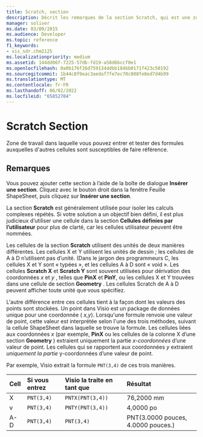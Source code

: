```yaml
---
title: Scratch, section
description: Décrit les remarques de la section Scratch, qui est une zone de travail permettant d’entrer et de tester des formules qui peuvent être référencées par d’autres cellules.
manager: soliver
ms.date: 03/09/2015
ms.audience: Developer
ms.topic: reference
f1_keywords:
- vis_sdr.chm2125
ms.localizationpriority: medium
ms.assetid: 144dd06f-7225-57db-fd19-a58d6bccf0e1
ms.openlocfilehash: 0a0b176f26d759134ddbb184bb0171f423c50192
ms.sourcegitcommit: 1b44c8f9eac3aedaf7fe7ec70c808fe8ed7d4b99
ms.translationtype: MT
ms.contentlocale: fr-FR
ms.lasthandoff: 06/02/2022
ms.locfileid: "65852704"
---
```

# <a name="scratch-section"></a>Scratch Section

Zone de travail dans laquelle vous pouvez entrer et tester des formules auxquelles d'autres cellules sont susceptibles de faire référence.
  
## <a name="remarks"></a>Remarques

Vous pouvez ajouter cette section à l’aide de la boîte de dialogue **Insérer une section**. Cliquez avec le bouton droit dans la fenêtre Feuille ShapeSheet, puis cliquez sur **Insérer une section**.
  
La section **Scratch** est généralement utilisée pour isoler les calculs complexes répétés. Si votre solution a un objectif bien défini, il est plus judicieux d’utiliser une cellule dans la section **Cellules définies par l’utilisateur** pour plus de clarté, car les cellules utilisateur peuvent être nommées.
  
Les cellules de la section **Scratch** utilisent des unités de deux manières différentes. Les cellules X et Y utilisent les unités de dessin ; les cellules de A à D n’utilisent pas d’unité. (Dans le jargon des programmeurs C, les cellules X et Y sont « typées », et les cellules A à D sont « void ». Les cellules **Scratch X** et **Scratch Y** sont souvent utilisées pour dérivation des coordonnées *x* et *y* , telles que **PinX** et **PinY**, ou les cellules X et Y trouvées dans une cellule de section **Geometry** . Les cellules Scratch de A à D peuvent afficher toute unité que vous spécifiez.
  
L'autre différence entre ces cellules tient à la façon dont les valeurs des points sont stockées. Un point dans Visio est un package de données unique pour une coordonnée ( *x,y*). Lorsqu'une formule renvoie une valeur de point, cette valeur est interprétée selon l'une des trois méthodes, suivant la cellule ShapeSheet dans laquelle se trouve la formule. Les cellules liées aux coordonnées *x* (par exemple, **PinX** ou les cellules de la colonne X d’une section **Geometry** ) extraient uniquement la partie *x-coordonnées* d’une valeur de point. Les cellules qui se rapportent aux coordonnées *y* extraient *uniquement la partie* y-coordonnées d’une valeur de point.
  
Par exemple, Visio extrait la formule `PNT(3,4)` de ces trois manières.
  
|**Cell**|**Si vous entrez**|**Visio la traite en tant que**|**Résultat**|
|:-----|:-----|:-----|:-----|
| X  <br/> | `PNT(3,4)` <br/> | `PNTX(PNT(3,4))` <br/> | 76,2000 mm |
| v  <br/> | `PNT(3,4)` <br/> | `PNTY(PNT(3,4))` <br/> | 4,0000 po |
| A-D  <br/> | `PNT(3,4)` <br/> | `PNT(3,4)` <br/> | PNT(3.0000 pouces, 4.0000 pouces.)  <br/> |
